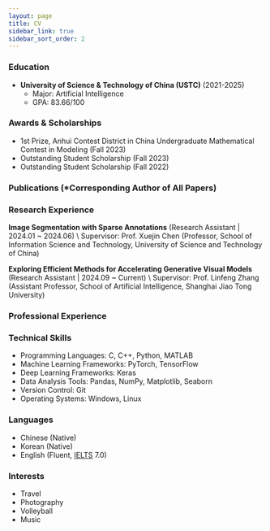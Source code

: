 ```yaml
---
layout: page
title: CV
sidebar_link: true
sidebar_sort_order: 2
---
```


<!-- You can download pdf version here: CV [[pdf]](/assets/documents/) -->

### Education
* **University of Science & Technology of China (USTC)** (2021-2025)
	* Major: Artificial Intelligence
	* GPA: 83.66/100

### Awards & Scholarships
* 1st Prize, Anhui Contest District in China Undergraduate Mathematical Contest in Modeling (Fall 2023)
* Outstanding Student Scholarship (Fall 2023)
* Outstanding Student Scholarship (Fall 2022)

### Publications (*Corresponding Author of All Papers)

### Research Experience
**Image Segmentation with Sparse Annotations** (Research Assistant | 2024.01 ~ 2024.06) \\
Supervisor: Prof. Xuejin Chen (Professor, School of Information Science and Technology, University of Science and Technology of China)

**Exploring Efficient Methods for Accelerating Generative Visual Models** (Research Assistant | 2024.09 ~ Current) \\
Supervisor: Prof. Linfeng Zhang  (Assistant Professor, School of Artificial Intelligence, Shanghai Jiao Tong University) 

### Professional Experience

### Technical Skills
* Programming Languages: C, C++, Python, MATLAB
* Machine Learning Frameworks: PyTorch, TensorFlow
* Deep Learning Frameworks: Keras
* Data Analysis Tools: Pandas, NumPy, Matplotlib, Seaborn
* Version Control: Git
* Operating Systems: Windows, Linux

### Languages
* Chinese (Native)
* Korean (Native)
* English (Fluent, [IELTS](https://needmoresunx.github.io/assets/images/ielts240403.png) 7.0)


### Interests
* Travel
* Photography
* Volleyball
* Music

